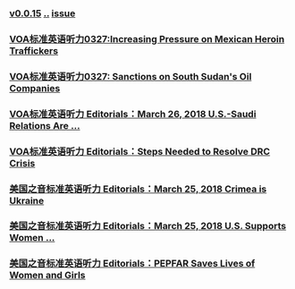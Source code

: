 ### [v0.0.15](https://github.com/littleflute/english/edit/master/voa/Editorials/readme.md) [..](..) [issue](https://github.com/littleflute/english/issues/54)

### [VOA标准英语听力0327:Increasing Pressure on Mexican Heroin Traffickers](https://mp.weixin.qq.com/s?__biz=MzIxMTUzOTUzOA==&mid=100001149&idx=7&sn=14f2f7c114a2537639c910300be04e1b&chksm=1752864020250f5666f718389de5d7878d1555033799b535de2c55cb50ba13ce0209cc4858f3&mpshare=1&scene=24&srcid=0328ICYtawdpgSs6OvtoNoYh#rd)
### [VOA标准英语听力0327: Sanctions on South Sudan's Oil Companies](https://mp.weixin.qq.com/s?__biz=MzIxMTUzOTUzOA==&mid=100001149&idx=6&sn=83795fb5c7769ac9c7c33128d3bbd948&chksm=1752864020250f56c8860af1de910d327d81da559c0e3c8d0b1ca08b9e1528f81e76bed46971&mpshare=1&scene=24&srcid=0328TqjEYnbUnHwg2VlBYywD#rd)
### [VOA标准英语听力 Editorials：March 26, 2018 U.S.-Saudi Relations Are ...](https://mp.weixin.qq.com/s?__biz=MzIxMTUzOTUzOA==&mid=100001149&idx=5&sn=2c713115cbf031971173dcae3e989078&chksm=1752864020250f569ed75d673526fb79cb42632b905c8597f51dd234f40a9f7427f70e0037a8&mpshare=1&scene=24&srcid=0328MNAB7fUT2dpb5AZS3F4G#rd)
### [VOA标准英语听力 Editorials：Steps Needed to Resolve DRC Crisis](https://mp.weixin.qq.com/s?__biz=MzIxMTUzOTUzOA==&mid=100001149&idx=4&sn=904bd6ed2c305062062bd17547ce625f&chksm=1752864020250f56ab4a8e8fd053ba2a809ddcf35a6dc96983ecde59747140dcc42e02419731&mpshare=1&scene=24&srcid=0328AW82sB6aYWvjbk8pCxCQ#rd)
### [美国之音标准英语听力 Editorials：March 25, 2018 Crimea is Ukraine](https://mp.weixin.qq.com/s?__biz=MzIxMTUzOTUzOA==&mid=100001149&idx=3&sn=649859a53f797aa1f7fadc53c337e7ca&chksm=1752864020250f5687e14095e8838d4ed1acd7c341211a2943f8d488ab2983d09c5263df10ab&mpshare=1&scene=24&srcid=0328ShheVFG0lgl11LaLjEMt#rd)
### [美国之音标准英语听力 Editorials：March 25, 2018 U.S. Supports Women ...](https://mp.weixin.qq.com/s?__biz=MzIxMTUzOTUzOA==&mid=100001149&idx=2&sn=120d631dd4ef8767ca6a1e3ba8b1dd63&chksm=1752864020250f5639b69514f48cbf0feab4652b866dc58e753cd67e79b47e82939337cb3d5a&mpshare=1&scene=24&srcid=0328XWGeWujTrS3x3HkuNyy7#rd)
### [美国之音标准英语听力 Editorials：PEPFAR Saves Lives of Women and Girls](https://mp.weixin.qq.com/s?__biz=MzIxMTUzOTUzOA==&mid=100001149&idx=1&sn=8efff039492a78f717cd3e05dc3e9b3c&chksm=1752864020250f56c9cecd510ad5c5d5bb0515015b449dfbf8682b3bd71c69146019306f3198&mpshare=1&scene=24&srcid=0328Onh7T9lsxHF1lX3UsNXg#rd)
